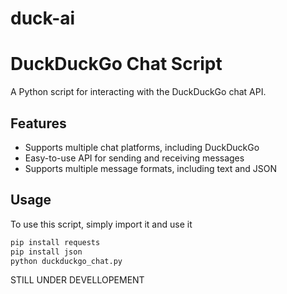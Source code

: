 # duck-ai
# DuckDuckGo Chat Script

A Python script for interacting with the DuckDuckGo chat API.

## Features

* Supports multiple chat platforms, including DuckDuckGo
* Easy-to-use API for sending and receiving messages
* Supports multiple message formats, including text and JSON

## Usage

To use this script, simply import it and use it
```python
pip install requests
pip install json
python duckduckgo_chat.py
```
STILL UNDER DEVELLOPEMENT 
